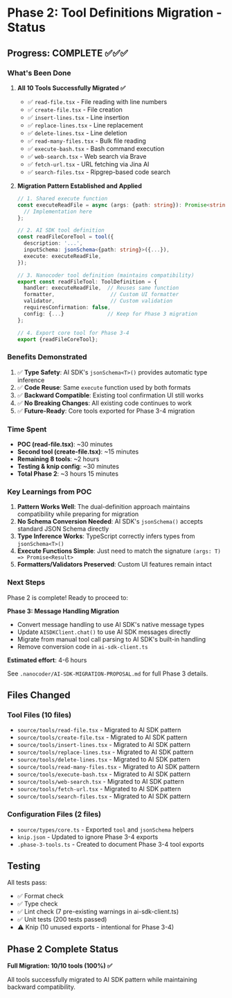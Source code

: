 # Phase 2: Tool Definitions Migration - Status

## Progress: COMPLETE ✅✅✅

### What's Been Done

1. **All 10 Tools Successfully Migrated ✅**

   - ✅ `read-file.tsx` - File reading with line numbers
   - ✅ `create-file.tsx` - File creation
   - ✅ `insert-lines.tsx` - Line insertion
   - ✅ `replace-lines.tsx` - Line replacement
   - ✅ `delete-lines.tsx` - Line deletion
   - ✅ `read-many-files.tsx` - Bulk file reading
   - ✅ `execute-bash.tsx` - Bash command execution
   - ✅ `web-search.tsx` - Web search via Brave
   - ✅ `fetch-url.tsx` - URL fetching via Jina AI
   - ✅ `search-files.tsx` - Ripgrep-based code search

2. **Migration Pattern Established and Applied**

   ```typescript
   // 1. Shared execute function
   const executeReadFile = async (args: {path: string}): Promise<string> => {
     // Implementation here
   };

   // 2. AI SDK tool definition
   const readFileCoreTool = tool({
     description: '...',
     inputSchema: jsonSchema<{path: string}>({...}),
     execute: executeReadFile,
   });

   // 3. Nanocoder tool definition (maintains compatibility)
   export const readFileTool: ToolDefinition = {
     handler: executeReadFile,  // Reuses same function
     formatter,                  // Custom UI formatter
     validator,                  // Custom validation
     requiresConfirmation: false,
     config: {...}              // Keep for Phase 3 migration
   };

   // 4. Export core tool for Phase 3-4
   export {readFileCoreTool};
   ```

### Benefits Demonstrated

1. ✅ **Type Safety**: AI SDK's `jsonSchema<T>()` provides automatic type inference
2. ✅ **Code Reuse**: Same `execute` function used by both formats
3. ✅ **Backward Compatible**: Existing tool confirmation UI still works
4. ✅ **No Breaking Changes**: All existing code continues to work
5. ✅ **Future-Ready**: Core tools exported for Phase 3-4 migration

### Time Spent

- **POC (read-file.tsx)**: ~30 minutes
- **Second tool (create-file.tsx)**: ~15 minutes
- **Remaining 8 tools**: ~2 hours
- **Testing & knip config**: ~30 minutes
- **Total Phase 2**: ~3 hours 15 minutes

### Key Learnings from POC

1. **Pattern Works Well**: The dual-definition approach maintains compatibility while preparing for migration
2. **No Schema Conversion Needed**: AI SDK's `jsonSchema()` accepts standard JSON Schema directly
3. **Type Inference Works**: TypeScript correctly infers types from `jsonSchema<T>()`
4. **Execute Functions Simple**: Just need to match the signature `(args: T) => Promise<Result>`
5. **Formatters/Validators Preserved**: Custom UI features remain intact

### Next Steps

Phase 2 is complete! Ready to proceed to:

**Phase 3: Message Handling Migration**

- Convert message handling to use AI SDK's native message types
- Update `AISDKClient.chat()` to use AI SDK messages directly
- Migrate from manual tool call parsing to AI SDK's built-in handling
- Remove conversion code in `ai-sdk-client.ts`

**Estimated effort**: 4-6 hours

See `.nanocoder/AI-SDK-MIGRATION-PROPOSAL.md` for full Phase 3 details.

## Files Changed

### Tool Files (10 files)

- `source/tools/read-file.tsx` - Migrated to AI SDK pattern
- `source/tools/create-file.tsx` - Migrated to AI SDK pattern
- `source/tools/insert-lines.tsx` - Migrated to AI SDK pattern
- `source/tools/replace-lines.tsx` - Migrated to AI SDK pattern
- `source/tools/delete-lines.tsx` - Migrated to AI SDK pattern
- `source/tools/read-many-files.tsx` - Migrated to AI SDK pattern
- `source/tools/execute-bash.tsx` - Migrated to AI SDK pattern
- `source/tools/web-search.tsx` - Migrated to AI SDK pattern
- `source/tools/fetch-url.tsx` - Migrated to AI SDK pattern
- `source/tools/search-files.tsx` - Migrated to AI SDK pattern

### Configuration Files (2 files)

- `source/types/core.ts` - Exported `tool` and `jsonSchema` helpers
- `knip.json` - Updated to ignore Phase 3-4 exports
- `.phase-3-tools.ts` - Created to document Phase 3-4 tool exports

## Testing

All tests pass:

- ✅ Format check
- ✅ Type check
- ✅ Lint check (7 pre-existing warnings in ai-sdk-client.ts)
- ✅ Unit tests (200 tests passed)
- ⚠️ Knip (10 unused exports - intentional for Phase 3-4)

## Phase 2 Complete Status

**Full Migration: 10/10 tools (100%) ✅**

All tools successfully migrated to AI SDK pattern while maintaining backward compatibility.
